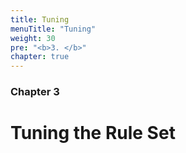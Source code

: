```yaml
---
title: Tuning
menuTitle: "Tuning"
weight: 30 
pre: "<b>3. </b>"
chapter: true
---
```


### Chapter 3

# Tuning the Rule Set

